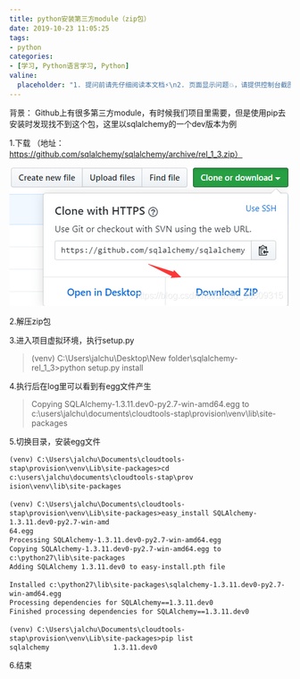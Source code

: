 ```yaml
---
title: python安装第三方module（zip包）
date: 2019-10-23 11:05:25
tags:
- python
categories:
- [学习, Python语言学习, Python]
valine:
  placeholder: "1. 提问前请先仔细阅读本文档⚡\n2. 页面显示问题💥，请提供控制台截图📸或者您的测试网址\n3. 其他任何报错💣，请提供详细描述和截图📸，祝食用愉快💪"
---
```


背景： Github上有很多第三方module，有时候我们项目里需要，但是使用pip去安装时发现找不到这个包，这里以sqlalchemy的一个dev版本为例

1.下载 （地址：https://github.com/sqlalchemy/sqlalchemy/archive/rel_1_3.zip）

![zip01](../../../../images/zip01.png)

2.解压zip包

3.进入项目虚拟环境，执行setup.py

> (venv) C:\Users\jalchu\Desktop\New folder\sqlalchemy-rel_1_3>python setup.py install

4.执行后在log里可以看到有egg文件产生

> Copying SQLAlchemy-1.3.11.dev0-py2.7-win-amd64.egg to c:\users\jalchu\documents\cloudtools-stap\provision\venv\lib\site-packages

5.切换目录，安装egg文件

```
(venv) C:\Users\jalchu\Documents\cloudtools-stap\provision\venv\Lib\site-packages>cd c:\users\jalchu\documents\cloudtools-stap\prov
ision\venv\lib\site-packages
 
(venv) C:\Users\jalchu\Documents\cloudtools-stap\provision\venv\Lib\site-packages>easy_install SQLAlchemy-1.3.11.dev0-py2.7-win-amd
64.egg
Processing SQLAlchemy-1.3.11.dev0-py2.7-win-amd64.egg
Copying SQLAlchemy-1.3.11.dev0-py2.7-win-amd64.egg to c:\python27\lib\site-packages
Adding SQLAlchemy 1.3.11.dev0 to easy-install.pth file
 
Installed c:\python27\lib\site-packages\sqlalchemy-1.3.11.dev0-py2.7-win-amd64.egg
Processing dependencies for SQLAlchemy==1.3.11.dev0
Finished processing dependencies for SQLAlchemy==1.3.11.dev0
 
(venv) C:\Users\jalchu\Documents\cloudtools-stap\provision\venv\Lib\site-packages>pip list
sqlalchemy                1.3.11.dev0
```

6.结束
